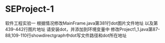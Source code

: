 # SEProject-1
软件工程实验一
根据情况修改MainFrame.java第381行dot图片文件地址
以及第439-442行图片地址
请安装dot，并添加到环境变量中
修改Project1_1.java第87-88,109-110行showdirectgraph中dot写文件路径和dot所在地址
